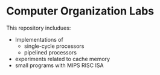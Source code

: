 # Computer Organization Labs
This repository includues:
- Implementations of 
  - single-cycle processors
  - pipelined processors 
- experiments related to cache memory
- small programs with MIPS RISC ISA
